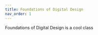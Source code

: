 ```yaml
---
title: Foundations of Digital Design
nav_order: 1
---
```

Foundations of Digital Design is a cool class
